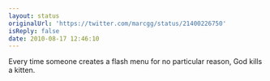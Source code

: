 ```yaml
---
layout: status
originalUrl: 'https://twitter.com/marcgg/status/21400226750'
isReply: false
date: 2010-08-17 12:46:10
---
```


Every time someone creates a flash menu for no particular reason, God kills a kitten.
